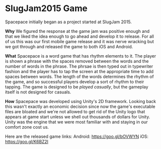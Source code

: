 # SlugJam2015 Game

Spacepace initially began as a project started at SlugJam 2015.

**Why**
We figured the response at the game jam was positive enough and that we liked the idea enough to go ahead and develop it to release. For all of us this was our first mobile game release and it was nerve wracking but we got through and released the game to both iOS and Android.

**What**
Spacepace is a word game that has rhythm elements to it. The player is shown a phrase with the spaces removed between the words and the number of words in the phrase. The phrsae is then typed out in typewriter fashion and the player has to tap the screen at the appropriate time to add spaces between words. The length of the words determines the rhythm of the game, and so successful players develop a sort of rhythm to their tapping. The game is designed to be *played casually*, but the gameplay itself is not designed for casuals.

**How**
Spacepace was developed using Unity's 2D framework. Looking back this wasn't exactly an economic decision since now the game's executable files are bloated and we're not allowed to get rid of the Unity logo that appears at game start unless we shell out thousands of dollars for Unity. Unity was the engine that we were most familiar with and staying in our comfort zone cost us.

Here are the released game links:
Android: https://goo.gl/bOVWYN
iOS: https://goo.gl/K6BZ2I
